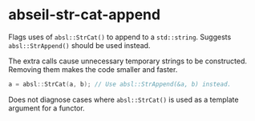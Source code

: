 # abseil-str-cat-append

Flags uses of `absl::StrCat()` to append to a `std::string`. Suggests
`absl::StrAppend()` should be used instead.

The extra calls cause unnecessary temporary strings to be constructed.
Removing them makes the code smaller and faster.

```c++
a = absl::StrCat(a, b); // Use absl::StrAppend(&a, b) instead.
```

Does not diagnose cases where `absl::StrCat()` is used as a template
argument for a functor.
